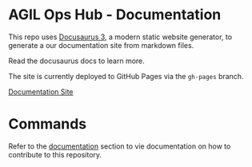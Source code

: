 # AGIL Ops Hub - Documentation

This repo uses [Docusaurus 3](https://docusaurus.io/), a modern static website generator, to generate a our
documentation site from markdown files.

Read the docusaurus docs to learn more.

The site is currently deployed to GitHub Pages via the `gh-pages` branch.

[Documentation Site](https://mssfoobar.github.io/docs/)

# Commands

Refer to the [documentation](https://mssfoobar.github.io/docs/docs/contributing/documentation/overview) section to vie
documentation on how to contribute to this repository.
